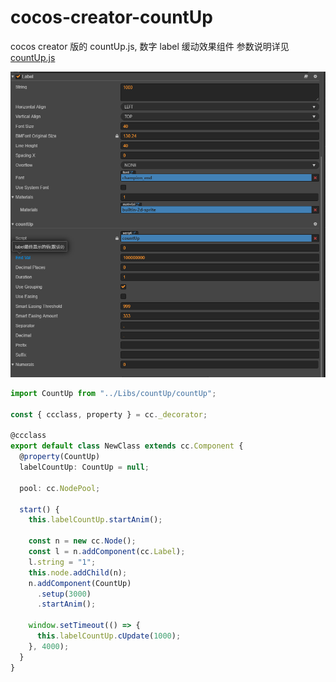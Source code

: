 # cocos-creator-countUp

cocos creator 版的 countUp.js, 数字 label 缓动效果组件
参数说明详见 [countUp.js](https://github.com/inorganik/countUp.js)

![inspector](https://raw.githubusercontent.com/R4M80MrX/cocos-creator-countUp/master/images/inspector.png)

```typescript
import CountUp from "../Libs/countUp/countUp";

const { ccclass, property } = cc._decorator;

@ccclass
export default class NewClass extends cc.Component {
  @property(CountUp)
  labelCountUp: CountUp = null;

  pool: cc.NodePool;

  start() {
    this.labelCountUp.startAnim();

    const n = new cc.Node();
    const l = n.addComponent(cc.Label);
    l.string = "1";
    this.node.addChild(n);
    n.addComponent(CountUp)
      .setup(3000)
      .startAnim();

    window.setTimeout(() => {
      this.labelCountUp.cUpdate(1000);
    }, 4000);
  }
}
```
